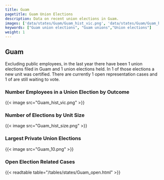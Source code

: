 ```yaml
---
title: Guam
pagetitle: Guam Union Elections
description: Data on recent union elections in Guam.
images: ['data/states/Guam/Guam_hist_vic.png', 'data/states/Guam/Guam_hist_size.png', 'data/states/Guam/Guam_10.png']
keywords: ["Guam union elections", "Guam unions","Union elections"]
weight: 1
---
```

##  Guam

Excluding public employees, in the last year there have been 1 union elections filed in Guam and 1 union elections held. In 1 of those elections a new unit was certified. There are currently 1 open representation cases and 1 of are still waiting to vote.

### Number Employees in a Union Election by Outcome
{{< image src="Guam_hist_vic.png" >}}

### Number of Elections by Unit Size
{{< image src="Guam_hist_size.png" >}}

### Largest Private Union Elections
{{< image src="Guam_10.png" >}}

### Open Election Related Cases
{{< readtable table="/tables/states/Guam_open.html" >}}

